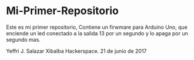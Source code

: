 # Mi-Primer-Repositorio
Este es mi primer repositorio, Contiene un firwmare para Arduino Uno, que enciende un led conectado a la salida 13
por un segundo y lo apaga por un segundo mas. 

Yeffri J. Salazar
Xibalba Hackerspace. 
21 de junio de 2017 

